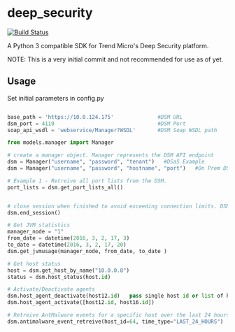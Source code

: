deep_security
=============
[![Build Status](https://travis-ci.org/jeffthorne/deep-security-py3.svg?branch=master)](https://travis-ci.org/jeffthorne/deep-security-py3)

A Python 3 compatible SDK for Trend Micro's Deep Security platform.

NOTE: This is a very initial commit and not recommended for use as of yet.


## Usage

Set initial parameters in config.py

```python

base_path = 'https://10.0.124.175'              #DSM URL
dsm_port = 4119                                 #DSM Port
soap_api_wsdl = 'webservice/Manager?WSDL'       #DSM Soap WSDL path

```



```python
from models.manager import Manager

# create a manager object. Manager represents the DSM API endpoint
dsm = Manager("username", "password", "tenant")   #DSaS Example
dsm = Manager("username", "password", "hostname", "port")   #On Prem DSM Example

# Example 1 - Retreive all port lists from the DSM.
port_lists = dsm.get_port_lists_all()


# close session when finished to avoid exceeding connection limits. DSM sessions are the same as user logins.
dsm.end_session()

# Get JVM statistics
manager_node = "1"
from_date = datetime(2016, 3, 2, 17, 3)
to_date = datetime(2016, 3, 2, 17, 20)
dsm.get_jvmusage(manager_node, from_date, to_date )

# Get host status
host = dsm.get_host_by_name("10.0.0.8")
status = dsm.host_status(host.id)

# Activate/Deactivate agents 
dsm.host_agent_deactivate(host12.id)   pass single host id or list of host ids  
dsm.host_agent_activate([host12.id, host16.id])

# Retreive AntMalware events for a specific host over the last 24 hours
dsm.antimalware_event_retreive(host_id=64, time_type="LAST_24_HOURS")

```